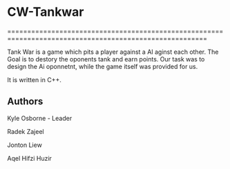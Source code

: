 # CW-Tankwar
======================================================================================================== 

Tank War is a game which pits a player against a AI aginst each other. The Goal is to destory the oponents tank and earn points.
Our task was to design the Ai oponnetnt, while the game itself was provided for us.

It is written in C++.

Authors
-------

Kyle Osborne - Leader

Radek Zajeel

Jonton Liew

Aqel Hifzi Huzir
